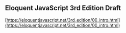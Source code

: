 ## Eloquent JavaScript 3rd Edition Draft
  
  [https://eloquentjavascript.net/3rd_edition/00_intro.html](https://eloquentjavascript.net/3rd_edition/00_intro.html)